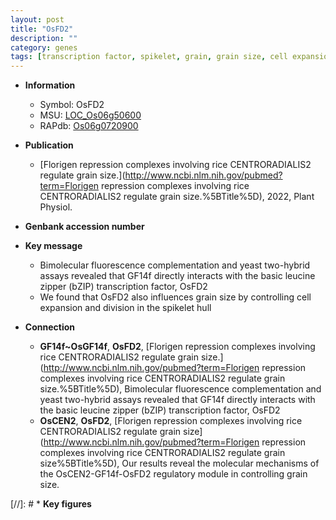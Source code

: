 ```yaml
---
layout: post
title: "OsFD2"
description: ""
category: genes
tags: [transcription factor, spikelet, grain, grain size, cell expansion]
---
```


* **Information**  
    + Symbol: OsFD2  
    + MSU: [LOC_Os06g50600](http://rice.uga.edu/cgi-bin/ORF_infopage.cgi?orf=LOC_Os06g50600)  
    + RAPdb: [Os06g0720900](http://rapdb.dna.affrc.go.jp/viewer/gbrowse_details/irgsp1?name=Os06g0720900)  

* **Publication**  
    + [Florigen repression complexes involving rice CENTRORADIALIS2 regulate grain size.](http://www.ncbi.nlm.nih.gov/pubmed?term=Florigen repression complexes involving rice CENTRORADIALIS2 regulate grain size.%5BTitle%5D), 2022, Plant Physiol.

* **Genbank accession number**  

* **Key message**  
    + Bimolecular fluorescence complementation and yeast two-hybrid assays revealed that GF14f directly interacts with the basic leucine zipper (bZIP) transcription factor, OsFD2
    + We found that OsFD2 also influences grain size by controlling cell expansion and division in the spikelet hull

* **Connection**  
    + __GF14f~OsGF14f__, __OsFD2__, [Florigen repression complexes involving rice CENTRORADIALIS2 regulate grain size.](http://www.ncbi.nlm.nih.gov/pubmed?term=Florigen repression complexes involving rice CENTRORADIALIS2 regulate grain size.%5BTitle%5D),  Bimolecular fluorescence complementation and yeast two-hybrid assays revealed that GF14f directly interacts with the basic leucine zipper (bZIP) transcription factor, OsFD2
    + __OsCEN2__, __OsFD2__, [Florigen repression complexes involving rice CENTRORADIALIS2 regulate grain size](http://www.ncbi.nlm.nih.gov/pubmed?term=Florigen repression complexes involving rice CENTRORADIALIS2 regulate grain size%5BTitle%5D), Our results reveal the molecular mechanisms of the OsCEN2-GF14f-OsFD2 regulatory module in controlling grain size.

[//]: # * **Key figures**  


